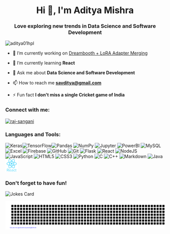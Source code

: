 <h1 align="center">Hi 👋, I'm Aditya Mishra</h1>
<h3 align="center">Love exploring new trends in Data Science and Software Development</h3>



<p align="left"> <img src="https://komarev.com/ghpvc/?username=aditya01hpl&label=Profile%20views&color=0e75b6&style=flat" alt="aditya01hpl" /> </p>

- 🔭 I’m currently working on [Dreambooth + LoRA Adapter Merging](https://github.com/rajlm10/dreambooth_lora_merging)

- 🌱 I’m currently learning **React**

- 💬 Ask me about **Data Science and Software Development**

- 📫 How to reach me **savditya@gmail.com**

- ⚡ Fun fact **I don't miss a single Cricket game of India**

<!--- - ⚡ Check out my Medium **I blog occasionally**!

**Here's my latest blog**

[![Raj Sangani Medium](https://github-readme-medium.vercel.app/?username=rajbsangani)](https://rajbsangani.medium.com/)
--->


<h3 align="left">Connect with me:</h3>
<p align="left">
<a href="https://www.linkedin.com/in/theadityainsight/" target="blank"><img align="center" src="https://cdn.jsdelivr.net/npm/simple-icons@3.0.1/icons/linkedin.svg" alt="raj-sangani" height="30" width="40" /></a>
<!---<a href="https://rajbsangani.medium.com/" target="blank"><img align="center" src="https://cdn.jsdelivr.net/npm/simple-icons@3.0.1/icons/medium.svg" alt="rajbsangani" height="30" width="40" /></a>---!>

</p>

<h3 align="left">Languages and Tools:</h3>
<p align="left"> <img alt="Keras" src="https://img.shields.io/badge/Keras-%23D00000.svg?&style=for-the-badge&logo=Keras&logoColor=white"/><img alt="TensorFlow" src="https://img.shields.io/badge/TensorFlow-%23FF6F00.svg?&style=for-the-badge&logo=TensorFlow&logoColor=white" /><img alt="Pandas" src="https://img.shields.io/badge/pandas-%23150458.svg?&style=for-the-badge&logo=pandas&logoColor=white" />	<img alt="NumPy" src="https://img.shields.io/badge/numpy-%23013243.svg?&style=for-the-badge&logo=numpy&logoColor=white" />
<img alt="Jupyter" src="https://img.shields.io/badge/Jupyter-%23F37626.svg?&style=for-the-badge&logo=Jupyter&logoColor=white" />
  <img alt="PowerBI" src="https://img.shields.io/badge/power_bi-F2C811?style=for-the-badge&logo=powerbi&logoColor=black"/>
<img alt="MySQL" src="https://img.shields.io/badge/mysql-%2300f.svg?&style=for-the-badge&logo=mysql&logoColor=white"/>
  <img alt="Excel" src="https://img.shields.io/badge/Microsoft_Excel-217346?style=for-the-badge&logo=microsoft-excel&logoColor=white"/>
 <img alt="Firebase" src="https://img.shields.io/badge/firebase-%23039BE5.svg?&style=for-the-badge&logo=firebase"/>
  <img alt="GitHub" src="https://img.shields.io/badge/github-%23121011.svg?&style=for-the-badge&logo=github&logoColor=white"/>
  <img alt="Git" src="https://img.shields.io/badge/git-%23F05033.svg?&style=for-the-badge&logo=git&logoColor=white"/>
  <img alt="Flask" src="https://img.shields.io/badge/flask-%23000.svg?&style=for-the-badge&logo=flask&logoColor=white"/>
  <img alt="React" src="https://img.shields.io/badge/react-%2320232a.svg?style=for-the-badge&logo=react&logoColor=%2361DAFB"/>
  <img alt="NodeJS" src="https://img.shields.io/badge/node.js-%2343853D.svg?&style=for-the-badge&logo=node.js&logoColor=white"/>
  <img alt="JavaScript" src="https://img.shields.io/badge/javascript-%23323330.svg?&style=for-the-badge&logo=javascript&logoColor=%23F7DF1E"/>
  <img alt="HTML5" src="https://img.shields.io/badge/html5-%23E34F26.svg?&style=for-the-badge&logo=html5&logoColor=white"/>
<img alt="CSS3" src="https://img.shields.io/badge/css3-%231572B6.svg?&style=for-the-badge&logo=css3&logoColor=white"/>
<img alt="Python" src="https://img.shields.io/badge/python-%2314354C.svg?&style=for-the-badge&logo=python&logoColor=white"/>
<img alt="C" src="https://img.shields.io/badge/c-%2300599C.svg?&style=for-the-badge&logo=c&logoColor=white"/>
<img alt="C++" src="https://img.shields.io/badge/c++-%2300599C.svg?&style=for-the-badge&logo=c%2B%2B&ogoColor=white"/>
 <img alt="Markdown" src="https://img.shields.io/badge/markdown-%23000000.svg?&style=for-the-badge&logo=markdown&logoColor=white"/>
 <img alt="Java" src="https://img.shields.io/badge/java-%23ED8B00.svg?&style=for-the-badge&logo=java&logoColor=white"/>
 <img src="https://raw.githubusercontent.com/devicons/devicon/master/icons/react/react-original-wordmark.svg" alt="react" width="40" height="40"/>
</p>



<h3 align="left">Don't forget to have fun! </h3>
<img src="https://readme-jokes.vercel.app/api" alt="Jokes Card" />

<p align="center"> <img src="./gitartwork.svg" alt="aditya01hpl" /> </p>
